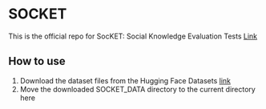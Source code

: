 # SOCKET
This is the official repo for SocKET: Social Knowledge Evaluation Tests [Link](https://arxiv.org/abs/2305.14938)

## How to use
1. Download the dataset files from the Hugging Face Datasets [link](https://huggingface.co/datasets/Blablablab/SOCKET)
2. Move the downloaded SOCKET_DATA directory to the current directory here
